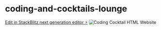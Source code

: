# coding-and-cocktails-lounge

[Edit in StackBlitz next generation editor ⚡️](https://stackblitz.com/~/github.com/thekimwatt/coding-and-cocktails-lounge)
![Coding   Cocktail HTML Website](https://github.com/user-attachments/assets/618359eb-e063-4899-ac4b-17383239cf49)
